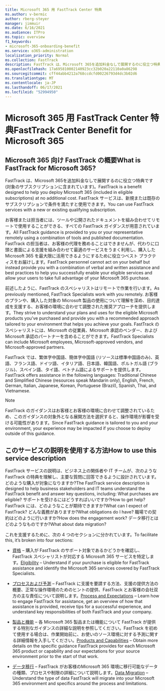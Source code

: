 ```yaml
---
title: Microsoft 365 用 FastTrack Center 特典
ms.author: v-bermic
author: rberg-steyer
manager: jimmuir
ms.date: 6/16/2021
ms.audience: ITPro
ms.topic: overview
f1_keywords:
- microsoft-365-onboarding-benefit
ms.service: o365-administration
localization_priority: Normal
ms.collection: FastTrack
description: FastTrack は、Microsoft 365を追加料金なしで展開するのに役立つ特典です (対象のサブスクリプションに含まれています)。 FastTrack サービスは、新規または既存のサブスクリプションで条件を満たすと使用できます。
ms.openlocfilehash: 17a695810002140923cc32b020a22110a0a86298
ms.sourcegitcommit: cff44abb4212a768ccdcfd00226793d4dc3b02d6
ms.translationtype: MT
ms.contentlocale: ja-JP
ms.lasthandoff: 06/17/2021
ms.locfileid: "52994950"
---
```

# <a name="fasttrack-center-benefit-for-microsoft-365"></a><span data-ttu-id="321d0-104">Microsoft 365 用 FastTrack Center 特典</span><span class="sxs-lookup"><span data-stu-id="321d0-104">FastTrack Center Benefit for Microsoft 365</span></span>

## <a name="what-is-fasttrack-for-microsoft-365"></a><span data-ttu-id="321d0-105">Microsoft 365 向け FastTrack の概要</span><span class="sxs-lookup"><span data-stu-id="321d0-105">What is FastTrack for Microsoft 365?</span></span>

<span data-ttu-id="321d0-106">FastTrack は、Microsoft 365を追加料金なしで展開するのに役立つ特典です (対象のサブスクリプションに含まれています)。</span><span class="sxs-lookup"><span data-stu-id="321d0-106">FastTrack is a benefit designed to help you deploy Microsoft 365 (included in eligible subscriptions) at no additional cost.</span></span> <span data-ttu-id="321d0-107">FastTrack サービスは、新規または既存のサブスクリプションで条件を満たすと使用できます。</span><span class="sxs-lookup"><span data-stu-id="321d0-107">You can use FastTrack services with a new or existing qualifying subscription.</span></span>

<span data-ttu-id="321d0-108">お客様または担当者には、ツールや公開されたドキュメントを組み合わせてリモートで使用することができる、すべての FastTrack ガイダンスが用意されています。</span><span class="sxs-lookup"><span data-stu-id="321d0-108">All FastTrack guidance is provided to you or your representative remotely using a combination of tools and published documentation.</span></span> <span data-ttu-id="321d0-109">FastTrack の担当者は、お客様の代理を務めることはできませんが、代わりに口頭と書面による支援を組み合わせて最適のサービスをうまく利用し、購入した Microsoft 365 を最大限に活用できるようにするために役立つベスト プラクティスをお届けします。</span><span class="sxs-lookup"><span data-stu-id="321d0-109">FastTrack personnel cannot act on your behalf but instead provide you with a combination of verbal and written assistance and best practices to help you successfully enable your eligible services and allow your users to take full advantage of your Microsoft 365 purchase.</span></span>

<span data-ttu-id="321d0-110">前述したように、FastTrack のスペシャリストはリモートで作業を行います。</span><span class="sxs-lookup"><span data-stu-id="321d0-110">As previously mentioned, FastTrack Specialists work with you remotely.</span></span> <span data-ttu-id="321d0-111">お客様のプランや、購入した対象の Microsoft 製品の使用について理解を深め、目的達成を支援する、お客様の環境に合わせて調整された推奨アプローチを提供します。</span><span class="sxs-lookup"><span data-stu-id="321d0-111">They strive to understand your plans and uses for the eligible Microsoft products you’ve purchased and provide you with a recommended approach tailored to your environment that helps you achieve your goals.</span></span> <span data-ttu-id="321d0-112">FastTrack のスペシャリストには、Microsoft の従業員、Microsoft 承認のベンダー、および Microsoft 承認のパートナーを含めることができます。</span><span class="sxs-lookup"><span data-stu-id="321d0-112">FastTrack Specialists can include Microsoft employees, Microsoft-approved vendors, and Microsoft-approved partners.</span></span>

<span data-ttu-id="321d0-113">FastTrack では、繁体字中国語、簡体字中国語 (リソースは標準中国語のみ)、英語、フランス語、ドイツ語、イタリア語、日本語、韓国語、ポルトガル語 (ブラジル)、スペイン語、タイ語、ベトナム語によるサポートを提供します。</span><span class="sxs-lookup"><span data-stu-id="321d0-113">FastTrack offers assistance in the following languages: Traditional Chinese and Simplified Chinese (resources speak Mandarin only), English, French, German, Italian, Japanese, Korean, Portuguese (Brazil), Spanish, Thai, and Vietnamese.</span></span>

> [!NOTE]
> <span data-ttu-id="321d0-114">FastTrack のガイダンスはお客様とお客様の環境に合わせて調整されているため、このガイダンスの対象外となる展開方法を選択すると、操作環境が影響を受ける可能性があります。</span><span class="sxs-lookup"><span data-stu-id="321d0-114">Since FastTrack guidance is tailored to you and your environment, your experience may be impacted if you choose to deploy outside of this guidance.</span></span>

## <a name="how-to-use-this-service-description"></a><span data-ttu-id="321d0-115">このサービスの説明を使用する方法</span><span class="sxs-lookup"><span data-stu-id="321d0-115">How to use this service description</span></span>

<span data-ttu-id="321d0-116">FastTrack サービスの説明は、ビジネス上の関係者や IT チームが、次のような FastTrack の特典を理解し、主要な質問に回答できるように設計されています。どのような購入が対象になりますか?</span><span class="sxs-lookup"><span data-stu-id="321d0-116">The FastTrack service description is designed to help business stakeholders and IT teams understand the FastTrack benefit and answer key questions, including: What purchases are eligible?</span></span> <span data-ttu-id="321d0-117">サポートを受けるにはどうすればいいですか?</span><span class="sxs-lookup"><span data-stu-id="321d0-117">How to get help?</span></span> <span data-ttu-id="321d0-118">FastTrack には、どのようなことが期待できますか?</span><span class="sxs-lookup"><span data-stu-id="321d0-118">What can I expect of FastTrack?</span></span> <span data-ttu-id="321d0-119">どんな義務がありますか?</span><span class="sxs-lookup"><span data-stu-id="321d0-119">What obligations do I have?</span></span> <span data-ttu-id="321d0-120">職場での契約はどのように行いますか?</span><span class="sxs-lookup"><span data-stu-id="321d0-120">How does the engagement work?</span></span> <span data-ttu-id="321d0-121">データ移行とはどのようなものですか?</span><span class="sxs-lookup"><span data-stu-id="321d0-121">What about data migration?</span></span>

<span data-ttu-id="321d0-122">これを支援するために、次の 4 つのセクションに分かれています。</span><span class="sxs-lookup"><span data-stu-id="321d0-122">To facilitate this, it’s broken into four sections:</span></span>

  - <span data-ttu-id="321d0-123">[資格](eligibility.md) – 購入が FastTrack のサポート対象であるかどうかを確認し、FastTrack スペシャリストが対応する Microsoft 365 サービスを特定します。</span><span class="sxs-lookup"><span data-stu-id="321d0-123">[Eligibility](eligibility.md) – Understand if your purchase is eligible for FastTrack assistance and identify the Microsoft 365 services covered by FastTrack Specialists.</span></span>

  - <span data-ttu-id="321d0-124">[プロセスおよび予測](process-and-expectations.md) – FastTrack に支援を要請する方法、支援の提供方法の概要、正常な操作環境のためのヒントの提供、FastTrack とお客様の会社双方の主な責任について説明します。</span><span class="sxs-lookup"><span data-stu-id="321d0-124">[Process and Expectations](process-and-expectations.md) – Learn how to engage FastTrack for assistance, get an overview of how that assistance is provided, receive tips for a successful experience, and understand key responsibilities of both FastTrack and your company.</span></span>

  - <span data-ttu-id="321d0-125">[製品と機能](products-and-capabilities.md) – 各 Microsoft 365 製品または機能について FastTrack が提供する特別なガイダンスの詳細な説明を参照してください。FastTrack を初めて使用する場合は、作業開始前に、お使いのソース環境に対する予測に関する詳細情報を入手してください。</span><span class="sxs-lookup"><span data-stu-id="321d0-125">[Products and Capabilities](products-and-capabilities.md) – Obtain more details on the specific guidance FastTrack provides for each Microsoft 365 product or capability and our expectations for your source environment prior to the start of that work.</span></span>

  - <span data-ttu-id="321d0-126">[データ移行](data-migration.md) – FastTrack がお客様のMicrosoft 365 環境に移行可能なデータの種類、プロセスや制限の詳細について説明します。</span><span class="sxs-lookup"><span data-stu-id="321d0-126">[Data Migration](data-migration.md) – Understand the type of data FastTrack will migrate into your Microsoft 365 environment and specifics around the process and limitations.</span></span>
